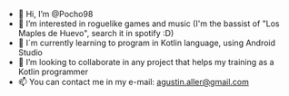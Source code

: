 - 👋 Hi, I’m @Pocho98
- 👀 I’m interested in roguelike games and music (I'm the bassist of "Los Maples de Huevo", search it in spotify :D)
- 🌱 I´m currently learning to program in Kotlin language, using Android Studio
- 💞️ I’m looking to collaborate in any project that helps my training as a Kotlin programmer 
- 📫 You can contact me in my e-mail: agustin.aller@gmail.com

<!---
Pocho98/Pocho98 is a ✨ special ✨ repository because its `README.md` (this file) appears on your GitHub profile.
You can click the Preview link to take a look at your changes.
--->
